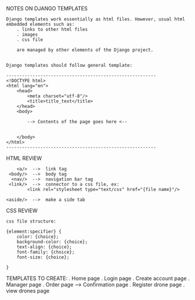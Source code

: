 
NOTES ON DJANGO TEMPLATES

	Django templates work essentially as html files. However, usual html embedded elements such as:
		. links to other html files
		. images 
		. css file

		are managed by other elements of the Django project. 

	
	Django templates should follow general template:

	---------------------------------------------------------
	<!DOCTYPE html>
	<html lang="en">
		<head>
			<meta charset="utf-8"/>
			<title>title_text</title>
		</head>
		<body>

			--> Contents of the page goes here <--


		</body>
	</html>
	---------------------------------------------------------


HTML REVIEW

	    <a/>  -->  link tag
	 <body/>  -->  body tag
	  <nav/>  -->  navigation bar tag
	 <link/>  -->  connector to a css file, ex: 
			<link rel="stylesheet type="text/css" href="{file name}"/>

	<aside/>  -->  make a side tab



CSS REVIEW

	css file structure: 

	{element:specifier} {
		color: {choice};
		background-color: {choice};
		text-align: {choice};
		font-family: {choice};
		font-size: {choice};	

	}


TEMPLATES TO CREATE:
	. Home page
	. Login page
	. Create account page
	. Manager page
	. Order page --> Confirmation page
	. Register drone page
	. view drones page



